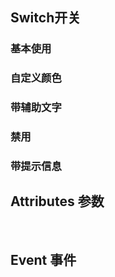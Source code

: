 <script setup>
import demo1 from  './demo1.vue'
import demo2 from  './demo2.vue'
import demo3 from  './demo3.vue'
import demo4 from  './demo4.vue'
import demo5 from  './demo5.vue'
import Attributes from './Attributes.vue'
import Event from './Event.vue'
import preview from '@/components/preview.vue'

</script>

## Switch开关

### 基本使用
<demo1/>
<preview compName='switch' demoName='demo1'/>

### 自定义颜色
<demo2/>
<preview compName='switch' demoName='demo2'/>

### 带辅助文字
<demo3/>
<preview compName='switch' demoName='demo3'/>

### 禁用
<demo4/>
<preview compName='switch' demoName='demo4'/>

### 带提示信息
<demo5/>
<preview compName='switch' demoName='demo5'/>

## Attributes 参数
<Attributes/>
<br/>

## Event 事件
<Event/>
<br/>


